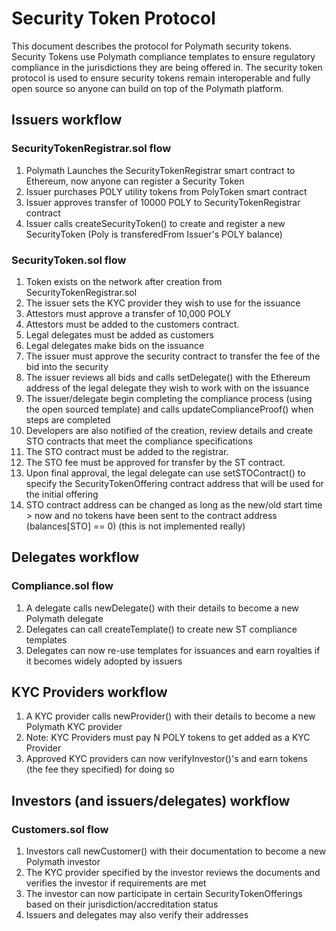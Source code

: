 # Security Token Protocol

This document describes the protocol for Polymath security tokens.
Security Tokens use Polymath compliance templates to ensure regulatory compliance
in the jurisdictions they are being offered in. The security token protocol is used
to ensure security tokens remain interoperable and fully open source so anyone can
build on top of the Polymath platform.

## Issuers workflow

### SecurityTokenRegistrar.sol flow

1. Polymath Launches the SecurityTokenRegistrar smart contract to Ethereum, now anyone can register a Security Token
2. Issuer purchases POLY utility tokens from PolyToken smart contract
3. Issuer approves transfer of 10000 POLY to SecurityTokenRegistrar contract
4. Issuer calls createSecurityToken() to create and register a new SecurityToken (Poly is transferedFrom Issuer's POLY balance)

### SecurityToken.sol flow

1. Token exists on the network after creation from SecurityTokenRegistrar.sol
2. The issuer sets the KYC provider they wish to use for the issuance
3. Attestors must approve a transfer of 10,000 POLY
3. Attestors must be added to the customers contract.
3. Legal delegates must be added as customers
4. Legal delegates make bids on the issuance
5. The issuer must approve the security contract to transfer the fee of the bid into the security
6. The issuer reviews all bids and calls setDelegate() with the Ethereum address of the legal delegate they wish to work with on the issuance
7. The issuer/delegate begin completing the compliance process (using the open sourced template) and calls updateComplianceProof() when steps are completed
8. Developers are also notified of the creation, review details and create STO contracts that meet the compliance specifications
9. The STO contract must be added to the registrar.
10. The STO fee must be approved for transfer by the ST contract.
9. Upon final approval, the legal delegate can use setSTOContract() to specify the SecurityTokenOffering contract address that will be used for the initial offering
10. STO contract address can be changed as long as the new/old start time > now and no tokens have been sent to the contract address (balances[STO] == 0) (this is not implemented really)

## Delegates workflow

### Compliance.sol flow

1. A delegate calls newDelegate() with their details to become a new Polymath delegate
2. Delegates can call createTemplate() to create new ST compliance templates
4. Delegates can now re-use templates for issuances and earn royalties if it becomes widely adopted by issuers

## KYC Providers workflow

1. A KYC provider calls newProvider() with their details to become a new Polymath KYC provider
2. Note: KYC Providers must pay N POLY tokens to get added as a KYC Provider
3. Approved KYC providers can now verifyInvestor()'s and earn tokens (the fee they specified) for doing so

## Investors (and issuers/delegates) workflow

### Customers.sol flow

1. Investors call newCustomer() with their documentation to become a new Polymath investor
2. The KYC provider specified by the investor reviews the documents and verifies the investor if requirements are met
3. The investor can now participate in certain SecurityTokenOfferings based on their jurisdiction/accreditation status
4. Issuers and delegates may also verify their addresses
